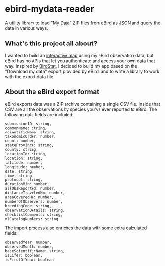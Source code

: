 # ebird-mydata-reader
A utility library to load "My Data" ZIP files from eBird as JSON and query the data in various ways.

## What's this project all about?
I wanted to build an [interactive map](https://birdmap-explorer.ohiodave.com/) using my eBird observation data, but eBird has no APIs that let you authenticate and access your own data that way. Inspired by [BirdStat](https://birdstat.com/), I decided to build my app based on the "Download my data" export provided by eBird, and to write a library to work with the export data file.

## About the eBird export format
 eBird exports data was a ZIP archive containing a single CSV file. Inside that CSV are all the observations by species you've ever reported to eBird. The following data fields are included:
 
 ```
 submissionID: string,
 commonName: string,
 scientificName: string,
 taxonomicOrder: number,
 count: number,
 stateProvince: string,
 county: string,
 locationId: string,
 location: string,
 latitude: number,
 longitude: number,
 date: string,
 time: string,
 protocol: string,
 durationMin: number,
 allObsReported: number,
 distanceTraveledKm: number,
 areaCoveredHa: number,
 numberOfObservers: number,
 breedingCode: string,
 observationDetails: string,
 checklistComments: string,
 mlCatalogNumbers: string
 ```
 
 The import process also enriches the data with some extra calculated fields:
 ```
 observedYear: number,
 observedMonth: number,
 baseScientificName: string,
 isLifer: boolean,
 isFirstOfYear: boolean
 ```
